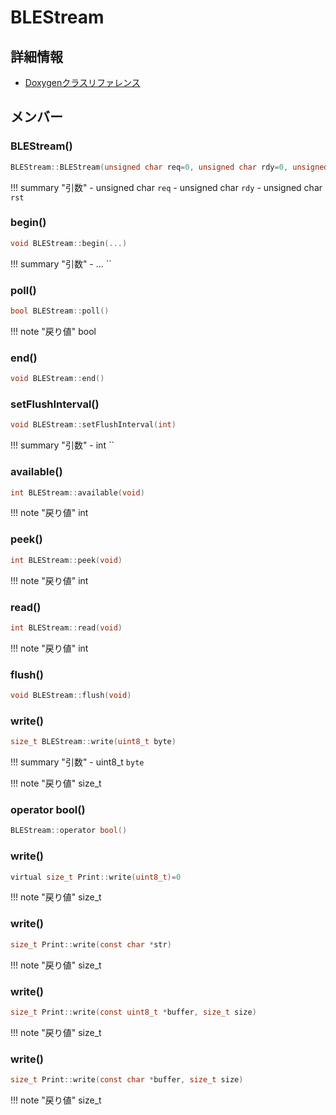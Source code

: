 # BLEStream



## 詳細情報

- [Doxygenクラスリファレンス](https://lang-ship.com/reference/Arduino/latest/class_b_l_e_stream.html)

## メンバー

### BLEStream()



```c
BLEStream::BLEStream(unsigned char req=0, unsigned char rdy=0, unsigned char rst=0)
```

!!! summary "引数"
	- unsigned char `req` 
	- unsigned char `rdy` 
	- unsigned char `rst` 



### begin()



```c
void BLEStream::begin(...)
```

!!! summary "引数"
	- ... `` 



### poll()



```c
bool BLEStream::poll()
```

!!! note "戻り値"
	bool



### end()



```c
void BLEStream::end()
```



### setFlushInterval()



```c
void BLEStream::setFlushInterval(int)
```

!!! summary "引数"
	- int `` 



### available()



```c
int BLEStream::available(void)
```

!!! note "戻り値"
	int



### peek()



```c
int BLEStream::peek(void)
```

!!! note "戻り値"
	int



### read()



```c
int BLEStream::read(void)
```

!!! note "戻り値"
	int



### flush()



```c
void BLEStream::flush(void)
```



### write()



```c
size_t BLEStream::write(uint8_t byte)
```

!!! summary "引数"
	- uint8_t `byte` 

!!! note "戻り値"
	size_t



### operator bool()



```c
BLEStream::operator bool()
```



### write()



```c
virtual size_t Print::write(uint8_t)=0
```

!!! note "戻り値"
	size_t



### write()



```c
size_t Print::write(const char *str)
```

!!! note "戻り値"
	size_t



### write()



```c
size_t Print::write(const uint8_t *buffer, size_t size)
```

!!! note "戻り値"
	size_t



### write()



```c
size_t Print::write(const char *buffer, size_t size)
```

!!! note "戻り値"
	size_t



